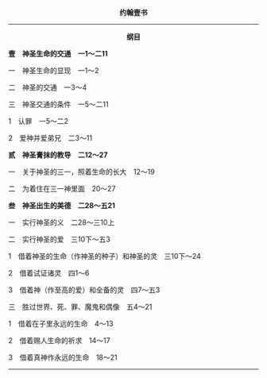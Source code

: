 <p style="text-align:center;font-weight:bold;">约翰壹书</p>

<hr>

<p style="text-align:center;font-weight:bold;">纲目</p>

<b>壹　神圣生命的交通　一1～二11</b>

一　神圣生命的显现　一1～2

二　神圣的交通　一3～4

三　神圣交通的条件　一5～二11

1　认罪　一5～二2

2　爱神并爱弟兄　二3～11

<b>贰　神圣膏抹的教导　二12～27</b>

一　关于神圣的三一，照着生命的长大　12～19

二　为着住在三一神里面　20～27

<b>叁　神圣出生的美德　二28～五21</b>

一　实行神圣的义　二28～三10上

二　实行神圣的爱　三10下～五3

1　借着神圣的生命（作神圣的种子）和神圣的灵　三10下～24

2　借着试证诸灵　四1～6

3　借着神（作至高的爱）和全备的灵　四7～五3

三　胜过世界、死、罪、魔鬼和偶像　五4～21

1　借着在子里永远的生命　4～13

2　借着赐人生命的祈求　14～17

3　借着真神作永远的生命　18～21

<hr>

